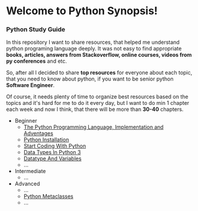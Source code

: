 Welcome to Python Synopsis!
===================

### Python Study Guide 


In this repository I want to share resources, that helped me understand python programing language deeply. 
It was not easy to find appropriate **books, articles, answers from Stackoverflow, online courses, videos from py conferences** and etc.   

So, after all I decided to share **top resources** for everyone about each topic, that you need to know about python, if you want to be senior python **Software Engineer**.   

Of course, it needs plenty of time to organize best resources based on the topics and it's hard for me to do it every day,  but I want to do min 1 chapter each week and now I think, that there will be more than **30-40** chapters.

- Beginner
    - [The Python Programming Language, Implementation and Adventages](https://ent1c3d.github.io/Python-Synopsis/site/beginner/Python_Programming_Lanuage)
    - [Python Installation](https://ent1c3d.github.io/Python-Synopsis/site/beginner/Python_Installation)
    - [Start Coding With Python](https://ent1c3d.github.io/Python-Synopsis/site/beginner/Start_Coding_With_Python)
    - [Data Types In Python 3](https://ent1c3d.github.io/Python-Synopsis/site/beginner/Data_Types_In_Python_3)
    - [Datatype And Variables](https://ent1c3d.github.io/Python-Synopsis/site/beginner/Datatype_And_Variables)
    - ...
- Intermediate
    - ... 
- Advanced
    - ...
    - [Python Metaclasses](https://ent1c3d.github.io/Python-Synopsis/site/advanced/Python_Metaclasses)
    - ...  
